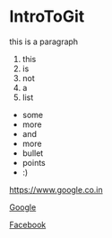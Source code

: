 # IntroToGit

<p>this is a paragraph</p>

1. this
2. is 
3. not 
4. a
5. list

* some
* more
* and
* more
* bullet 
* points
* :) 

https://www.google.co.in

[Google](https://www.google.com)

[Facebook](https://www.facebook.com)